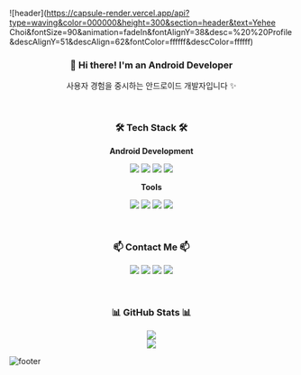 ![header](https://capsule-render.vercel.app/api?type=waving&color=000000&height=300&section=header&text=Yehee Choi&fontSize=90&animation=fadeIn&fontAlignY=38&desc=%20%20Profile&descAlignY=51&descAlign=62&fontColor=ffffff&descColor=ffffff)

<h3 align="center">👋 Hi there! I'm an Android Developer</h3>
<p align="center">
  사용자 경험을 중시하는 안드로이드 개발자입니다 ✨<br>
</p>

<br>

<h3 align="center">🛠 Tech Stack 🛠</h3>

<p align="center"><strong>Android Development</strong></p>
<p align="center">
  <img src="https://img.shields.io/badge/Kotlin-7F52FF?style=flat&logo=Kotlin&logoColor=white"/>
  <img src="https://img.shields.io/badge/Jetpack_Compose-4285F4?style=flat&logo=Jetpack-Compose&logoColor=white"/>
  <img src="https://img.shields.io/badge/Android_Studio-3DDC84?style=flat&logo=Android-Studio&logoColor=white"/>
  <img src="https://img.shields.io/badge/Android-3DDC84?style=flat&logo=Android&logoColor=white"/>
</p>

<p align="center"><strong>Tools</strong></p>
<p align="center">
  <img src="https://img.shields.io/badge/Git-F05032?style=flat&logo=Git&logoColor=white"/>
  <img src="https://img.shields.io/badge/GitHub-181717?style=flat&logo=GitHub&logoColor=white"/>
  <img src="https://img.shields.io/badge/Figma-F24E1E?style=flat&logo=Figma&logoColor=white"/>
  <img src="https://img.shields.io/badge/Gradle-02303A?style=flat&logo=Gradle&logoColor=white"/>
</p>

<br>

<h3 align="center">📫 Contact Me 📫</h3>
<p align="center">
  <a href="mailto:your-email@example.com"><img src="https://img.shields.io/badge/Gmail-EA4335?style=flat&logo=Gmail&logoColor=white"/></a>
  <a href="https://velog.io/@yourname"><img src="https://img.shields.io/badge/Velog-20C997?style=flat&logo=Velog&logoColor=white"/></a>
  <a href="https://www.instagram.com/yourname"><img src="https://img.shields.io/badge/Instagram-E4405F?style=flat&logo=Instagram&logoColor=white"/></a>
  <a href="https://www.notion.so/yourpage"><img src="https://img.shields.io/badge/Notion-000000?style=flat&logo=Notion&logoColor=white"/></a>
</p>

<br>

<h3 align="center">📊 GitHub Stats 📊</h3>
<div align="center">
  <img src="https://github-readme-stats.vercel.app/api?username=YOUR_GITHUB_USERNAME&show_icons=true&theme=transparent" />
</div>

<div align="center">
  <img src="https://github-readme-stats.vercel.app/api/top-langs/?username=YOUR_GITHUB_USERNAME&layout=compact&theme=transparent" />
</div>

![footer](https://capsule-render.vercel.app/api?type=waving&color=auto&height=200&section=footer)
